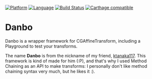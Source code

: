[![Platform](http://img.shields.io/badge/platform-ios-blue.svg?style=flat)](https://developer.apple.com/iphone/index.action)
[![Language](http://img.shields.io/badge/language-swift-brightgreen.svg?style=flat)](https://developer.apple.com/swift)
[![Build Status](https://www.bitrise.io/app/a48a97574f990df3/status.svg?token=4cj7agy2fg3EQAXtmbAtQA&branch=master)](https://www.bitrise.io/app/a48a97574f990df3)
[![Carthage compatible](https://img.shields.io/badge/Carthage-compatible-4BC51D.svg?style=flat)](https://github.com/Carthage/Carthage)

# Danbo
Danbo is a wrapper framework for CGAffineTransform, including a Playground to test your transforms.

The name **Danbo** is from the nickname of my friend, [ktanaka117](https://github.com/ktanaka117/). This framework is kind of made for him (:P), and that's why I used Method Chaining as an API to make transforms: I personally don't like method chaining syntax very much, but he likes it :).
